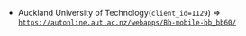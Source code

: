  - Auckland University of Technology(`client_id=1129`) => [`https://autonline.aut.ac.nz/webapps/Bb-mobile-bb_bb60/`](https://autonline.aut.ac.nz/webapps/Bb-mobile-bb_bb60/)
